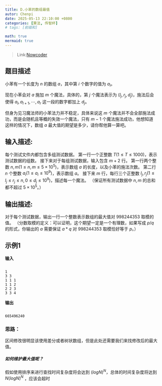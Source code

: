```yaml
---
title: D.小苯的数组最值
autor: Chenpi
date: 2025-05-13 22:10:00 +0800
categories: [算法, 传智杯]
# tags: [前缀和]

math: true
mermaid: true
---
```


> Link:[Nowcoder](https://ac.nowcoder.com/acm/contest/99909/)

## 题目描述

小苯有一个长度为 $n$ 的数组 $a$，其中第 $i$ 个数字的值为 $a_i$。

现在小苯会对 $a$ 施加 $m$ 个魔法，具体的，第 $j$ 个魔法表示为 $(l_j, r_j, d_j)$，施法后会使得 $a_l, a_{l+1}, \cdots, a_r$ 这一段的数字都加上 $d_j$。

但身为见习魔法师的小苯法力并不稳定，具体来说这 $m$ 个魔法并不会全部施法成功，而是会随机且等概的失效一个魔法，只有 $m-1$ 个魔法施法成功，他想知道这样的情况下，数组 $a$ 最大值的期望是多少，请你帮他算一算吧。

## 输入描述:

每个测试文件内都包含多组测试数据。
第一行一个正整数 $T (1 \le T \le 1000)$，表示测试数据的组数。
接下来对于每组测试数据，输入包含 $m+2$ 行。
第一行两个整数 $n, m (1 \le n, m \le 5 \times 10^5)$，表示数组 $a$ 的长度，以及小苯的施法次数。
第二行 $n$ 个整数 $a_i (1 \le a_i \le 10^9)$，表示数组 $a$。
接下来 $m$ 行，每行三个正整数 $l_j, r_j (1 \le l_j \le r_j \le n, 0 \le d_j \le 10^9)$，描述每一个魔法。
（保证所有测试数据中 $n, m$ 的总和都不超过 $5 \times 10^5$。）

## 输出描述:

对于每个测试数据，输出一行一个整数表示数组的最大值对 $998244353$ 取模的值。
（分数取模的定义：可以证明，这个期望一定是一个有理数，如果写成 $p/q$ 的形式，你输出的 $a$ 需要保证 $a * q$ 对 $998244353$ 取模恰好等于 $p$。）

## 示例1

**输入**
```

1 
3 3 
1 1 1
1 1 2
2 2 3
3 3 4

```

**输出**
```

665496240

```

### 思路：
区间修改很明显该使用差分或者树状数组，但是此处还需要我们来找修改后的最大值。
##### 如何维护最大值呢？
假如使用排序来进行查找时间复杂度将会达到 $(logN)^N$，总体的时间复杂度将达到 $N(logN)^N$ ，应该会超时
